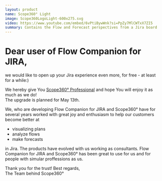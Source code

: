 ```yaml
---
layout: product
name: Scope360° Light
image: Scope360LogoLight-600x275.svg
video: https://www.youtube.com/embed/6vPtiBywWnk?si=PpZy7MlCWTxX7ZI5
summary: Contains the Flow and Forecast perspectives from a Jira board. The functionality available in Jira Flow Companion is now available to everyone through Scope360°.
---
```


# Dear user of Flow Companion for JIRA,

we would like to open up your Jira experience even more, for free - at least for a while:)

We hereby give You [Scope360° Professional](./professional.html) and hope You will enjoy it as much as we do! <br>
The upgrade is planned for May 13th.

We, who are developing Flow Companion for JIRA and Scope360° have for several years worked with great joy and enthusiasm to help our customers become better at

- visualizing plans
- analyze flows
- make forecasts

in Jira. The products have evolved with us working as consultants. Flow Companion for JIRA and Scope360° has been great to use for us and for people with simular proffessions as us.

Thank you for the trust!
Best regards, <br>
The Team behind Scope360°

